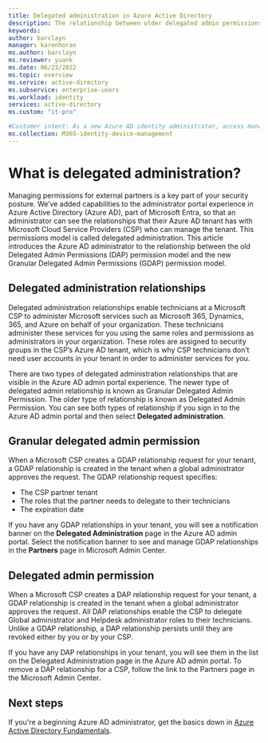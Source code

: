 ```yaml
---
title: Delegated administration in Azure Active Directory
description: The relationship between older delegated admin permissions and new granular delegated admin permissions in Azure Active Directory
keywords:
author: barclayn
manager: karenhoran
ms.author: barclayn
ms.reviewer: yuank
ms.date: 06/23/2022
ms.topic: overview
ms.service: active-directory
ms.subservice: enterprise-users
ms.workload: identity
services: active-directory
ms.custom: "it-pro"

#Customer intent: As a new Azure AD identity administrator, access management requires me to understand the permissions of partners who have access to our resources. 
ms.collection: M365-identity-device-management
---
```

# What is delegated administration?

Managing permissions for external partners is a key part of your security posture. We’ve added capabilities to the administrator portal experience in Azure Active Directory (Azure AD), part of Microsoft Entra, so that an administrator can see the relationships that their Azure AD tenant has with Microsoft Cloud Service Providers (CSP) who can manage the tenant. This permissions model is called delegated administration. This article introduces the Azure AD administrator to the relationship between the old Delegated Admin Permissions (DAP) permission model and the new Granular Delegated Admin Permissions (GDAP) permission model.

## Delegated administration relationships

Delegated administration relationships enable technicians at a Microsoft CSP to administer Microsoft services such as Microsoft 365, Dynamics, 365, and Azure on behalf of your organization. These technicians administer these services for you using the same roles and permissions as administrators in your organization. These roles are assigned to security groups in the CSP’s Azure AD tenant, which is why CSP technicians don’t need user accounts in your tenant in order to administer services for you.

There are two types of delegated administration relationships that are visible in the Azure AD admin portal experience. The newer type of delegated admin relationship is known as Granular Delegated Admin Permission. The older type of relationship is known as Delegated Admin Permission. You can see both types of relationship if you sign in to the Azure AD admin portal and then select **Delegated administration**.

## Granular delegated admin permission

When a Microsoft CSP creates a GDAP relationship request for your tenant, a GDAP relationship is created in the tenant when a global administrator approves the request. The GDAP relationship request specifies:

* The CSP partner tenant
* The roles that the partner needs to delegate to their technicians
* The expiration date

If you have any GDAP relationships in your tenant, you will see a notification banner on the **Delegated Administration** page in the Azure AD admin portal. Select the notification banner to see and manage GDAP relationships in the **Partners** page in Microsoft Admin Center.

## Delegated admin permission

When a Microsoft CSP creates a DAP relationship request for your tenant, a GDAP relationship is created in the tenant when a global administrator approves the request. All DAP relationships enable the CSP to delegate Global administrator and Helpdesk administrator roles to their technicians. Unlike a GDAP relationship, a DAP relationship persists until they are revoked either by you or by your CSP.

If you have any DAP relationships in your tenant, you will see them in the list on the Delegated Administration page in the Azure AD admin portal. To remove a DAP relationship for a CSP, follow the link to the Partners page in the Microsoft Admin Center.

## Next steps

If you're a beginning Azure AD administrator, get the basics down in [Azure Active Directory Fundamentals](../fundamentals/index.yml).
